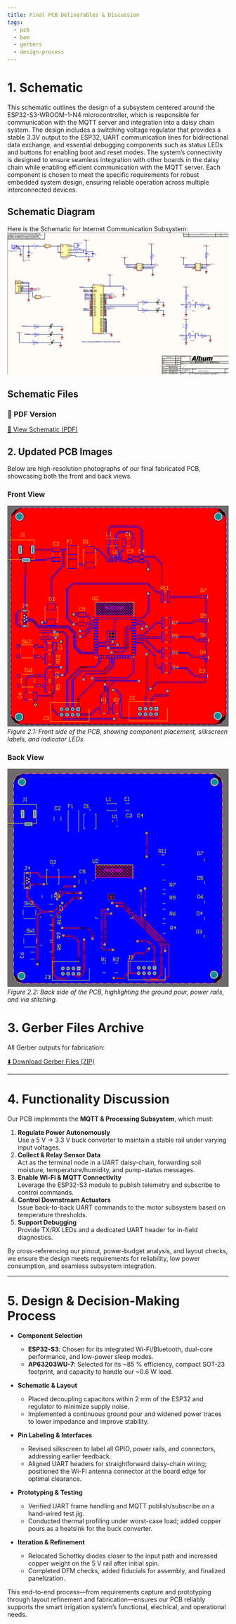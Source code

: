 ```yaml
---
title: Final PCB Deliverables & Discussion
tags:
  - pcb
  - bom
  - gerbers
  - design-process
---
```


# 1. Schematic
This schematic outlines the design of a subsystem centered around the ESP32-S3-WROOM-1-N4 microcontroller, which is responsible for communication with the MQTT server and integration into a daisy chain system. The design includes a switching voltage regulator that provides a stable 3.3V output to the ESP32, UART communication lines for bidirectional data exchange, and essential debugging components such as status LEDs and buttons for enabling boot and reset modes. The system’s connectivity is designed to ensure seamless integration with other boards in the daisy chain while enabling efficient communication with the MQTT server. Each component is chosen to meet the specific requirements for robust embedded system design, ensuring reliable operation across multiple interconnected devices.

## Schematic Diagram
Here is the Schematic for Internet Communication Subsystem:
![Stage 1: Ideation](./subfolder/schematicfinal.png)

## Schematic Files

### 📄 PDF Version  
[📎 View Schematic (PDF)](./subfolder/schematicpdf.pdf)

## 2. Updated PCB Images

Below are high-resolution photographs of our final fabricated PCB, showcasing both the front and back views.

### Front View
![Stage 1: Ideation](./subfolder/pcbfront.png)
*Figure 2.1: Front side of the PCB, showing component placement, silkscreen labels, and indicator LEDs.*

### Back View
![Stage 1: Ideation](./subfolder/pcbback.png)
*Figure 2.2: Back side of the PCB, highlighting the ground pour, power rails, and via stitching.*


# 3. Gerber Files Archive

All Gerber outputs for fabrication:

[⬇️ Download Gerber Files (ZIP)](./subfolder/gerber.zip)

---

# 4. Functionality Discussion

Our PCB implements the **MQTT & Processing Subsystem**, which must:

1. **Regulate Power Autonomously**  
   Use a 5 V → 3.3 V buck converter to maintain a stable rail under varying input voltages.  
2. **Collect & Relay Sensor Data**  
   Act as the terminal node in a UART daisy-chain, forwarding soil moisture, temperature/humidity, and pump-status messages.  
3. **Enable Wi-Fi & MQTT Connectivity**  
   Leverage the ESP32-S3 module to publish telemetry and subscribe to control commands.  
4. **Control Downstream Actuators**  
   Issue back-to-back UART commands to the motor subsystem based on temperature thresholds.  
5. **Support Debugging**  
   Provide TX/RX LEDs and a dedicated UART header for in-field diagnostics.

By cross-referencing our pinout, power-budget analysis, and layout checks, we ensure the design meets requirements for reliability, low power consumption, and seamless subsystem integration.

---

# 5. Design & Decision-Making Process

- **Component Selection**  
  - **ESP32-S3**: Chosen for its integrated Wi-Fi/Bluetooth, dual-core performance, and low-power sleep modes.  
  - **AP63203WU-7**: Selected for its ~85 % efficiency, compact SOT-23 footprint, and capacity to handle our ~0.6 W load.

- **Schematic & Layout**  
  - Placed decoupling capacitors within 2 mm of the ESP32 and regulator to minimize supply noise.  
  - Implemented a continuous ground pour and widened power traces to lower impedance and improve stability.

- **Pin Labeling & Interfaces**  
  - Revised silkscreen to label all GPIO, power rails, and connectors, addressing earlier feedback.  
  - Aligned UART headers for straightforward daisy-chain wiring; positioned the Wi-Fi antenna connector at the board edge for optimal clearance.

- **Prototyping & Testing**  
  - Verified UART frame handling and MQTT publish/subscribe on a hand-wired test jig.  
  - Conducted thermal profiling under worst-case load; added copper pours as a heatsink for the buck converter.

- **Iteration & Refinement**  
  - Relocated Schottky diodes closer to the input path and increased copper weight on the 5 V rail after initial spin.  
  - Completed DFM checks, added fiducials for assembly, and finalized panelization.

This end-to-end process—from requirements capture and prototyping through layout refinement and fabrication—ensures our PCB reliably supports the smart irrigation system’s functional, electrical, and operational needs.  







